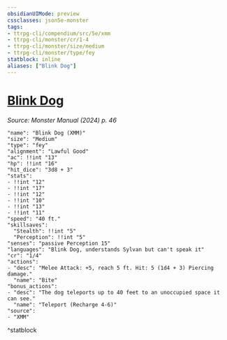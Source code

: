```yaml
---
obsidianUIMode: preview
cssclasses: json5e-monster
tags:
- ttrpg-cli/compendium/src/5e/xmm
- ttrpg-cli/monster/cr/1-4
- ttrpg-cli/monster/size/medium
- ttrpg-cli/monster/type/fey
statblock: inline
aliases: ["Blink Dog"]
---
```

# [Blink Dog](3-Mechanics\CLI\bestiary\fey/blink-dog-xmm.md)
*Source: Monster Manual (2024) p. 46*  

```statblock
"name": "Blink Dog (XMM)"
"size": "Medium"
"type": "fey"
"alignment": "Lawful Good"
"ac": !!int "13"
"hp": !!int "16"
"hit_dice": "3d8 + 3"
"stats":
- !!int "12"
- !!int "17"
- !!int "12"
- !!int "10"
- !!int "13"
- !!int "11"
"speed": "40 ft."
"skillsaves":
  "Stealth": !!int "5"
  "Perception": !!int "5"
"senses": "passive Perception 15"
"languages": "Blink Dog, understands Sylvan but can't speak it"
"cr": "1/4"
"actions":
- "desc": "Melee Attack: +5, reach 5 ft. Hit: 5 (1d4 + 3) Piercing damage."
  "name": "Bite"
"bonus_actions":
- "desc": "The dog teleports up to 40 feet to an unoccupied space it can see."
  "name": "Teleport (Recharge 4-6)"
"source":
- "XMM"
```
^statblock
